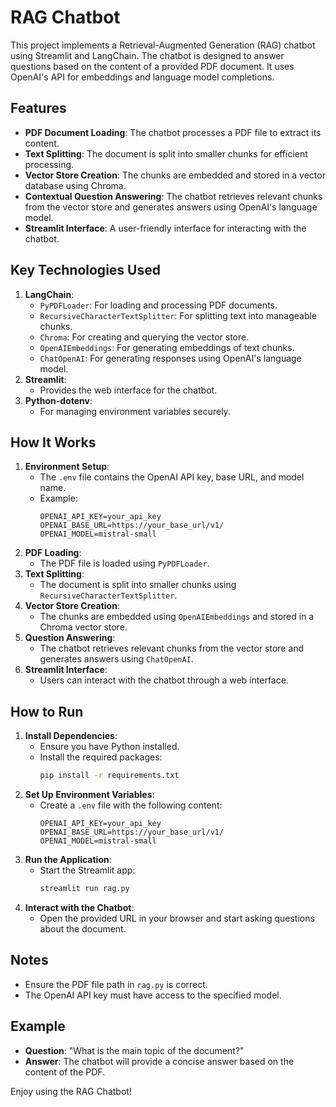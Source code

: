# RAG Chatbot

This project implements a Retrieval-Augmented Generation (RAG) chatbot using Streamlit and LangChain. The chatbot is designed to answer questions based on the content of a provided PDF document. It uses OpenAI's API for embeddings and language model completions.

## Features
- **PDF Document Loading**: The chatbot processes a PDF file to extract its content.
- **Text Splitting**: The document is split into smaller chunks for efficient processing.
- **Vector Store Creation**: The chunks are embedded and stored in a vector database using Chroma.
- **Contextual Question Answering**: The chatbot retrieves relevant chunks from the vector store and generates answers using OpenAI's language model.
- **Streamlit Interface**: A user-friendly interface for interacting with the chatbot.

## Key Technologies Used
1. **LangChain**:
   - `PyPDFLoader`: For loading and processing PDF documents.
   - `RecursiveCharacterTextSplitter`: For splitting text into manageable chunks.
   - `Chroma`: For creating and querying the vector store.
   - `OpenAIEmbeddings`: For generating embeddings of text chunks.
   - `ChatOpenAI`: For generating responses using OpenAI's language model.
2. **Streamlit**:
   - Provides the web interface for the chatbot.
3. **Python-dotenv**:
   - For managing environment variables securely.

## How It Works
1. **Environment Setup**:
   - The `.env` file contains the OpenAI API key, base URL, and model name.
   - Example:
     ```env
     OPENAI_API_KEY=your_api_key
     OPENAI_BASE_URL=https://your_base_url/v1/
     OPENAI_MODEL=mistral-small
     ```
2. **PDF Loading**:
   - The PDF file is loaded using `PyPDFLoader`.
3. **Text Splitting**:
   - The document is split into smaller chunks using `RecursiveCharacterTextSplitter`.
4. **Vector Store Creation**:
   - The chunks are embedded using `OpenAIEmbeddings` and stored in a Chroma vector store.
5. **Question Answering**:
   - The chatbot retrieves relevant chunks from the vector store and generates answers using `ChatOpenAI`.
6. **Streamlit Interface**:
   - Users can interact with the chatbot through a web interface.

## How to Run
1. **Install Dependencies**:
   - Ensure you have Python installed.
   - Install the required packages:
     ```bash
     pip install -r requirements.txt
     ```
2. **Set Up Environment Variables**:
   - Create a `.env` file with the following content:
     ```env
     OPENAI_API_KEY=your_api_key
     OPENAI_BASE_URL=https://your_base_url/v1/
     OPENAI_MODEL=mistral-small
     ```
3. **Run the Application**:
   - Start the Streamlit app:
     ```bash
     streamlit run rag.py
     ```
4. **Interact with the Chatbot**:
   - Open the provided URL in your browser and start asking questions about the document.

## Notes
- Ensure the PDF file path in `rag.py` is correct.
- The OpenAI API key must have access to the specified model.

## Example
- **Question**: "What is the main topic of the document?"
- **Answer**: The chatbot will provide a concise answer based on the content of the PDF.

Enjoy using the RAG Chatbot!

